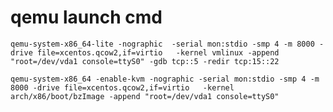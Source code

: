 # qemu launch cmd

```qemu-system-x86_64-lite -nographic  -serial mon:stdio -smp 4 -m 8000 -drive file=xcentos.qcow2,if=virtio   -kernel vmlinux -append "root=/dev/vda1 console=ttyS0" -gdb tcp::5 -redir tcp:15::22```

```qemu-system-x86_64 -enable-kvm -nographic -serial mon:stdio -smp 4 -m 8000 -drive file=xcentos.qcow2,if=virtio   -kernel arch/x86/boot/bzImage -append "root=/dev/vda1 console=ttyS0"```
